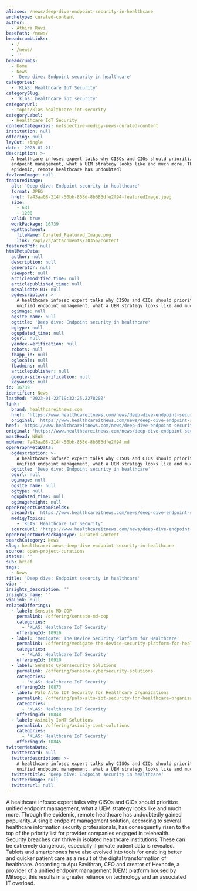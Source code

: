 ```yaml
---
aliases: /news/deep-dive-endpoint-security-in-healthcare
archetype: curated-content
author:
  - Athira Ravi
basePath: /news/
breadcrumbLinks:
  - /
  - /news/
  - ''
breadcrumbs:
  - Home
  - News
  - 'Deep dive: Endpoint security in healthcare'
categories:
  - 'KLAS: Healthcare IoT Security'
categorySlug:
  - 'klas: healthcare iot security'
categoryUrl:
  - topic/klas-healthcare-iot-security
categoryLabel:
  - Healthcare IoT Security
contentCategories: netspective-medigy-news-curated-content
institution: null
offering: null
layOut: single
date: '2023-01-21'
description: >-
  A healthcare infosec expert talks why CISOs and CIOs should prioritize unified
  endpoint management, what a UEM strategy looks like and much more. Through the
  epidemic, remote healthcare has undoubtedl
favIconImage: null
featuredImage:
  alt: 'Deep dive: Endpoint security in healthcare'
  format: JPEG
  href: 7a43aa08-214f-50bb-858d-8b683dfe2f94-featuredImage.jpeg
  size:
    - 631
    - 1200
  valid: true
  workPackage: 16739
  wpAttachment:
    fileName: Curated_Featured_Image.png
    link: /api/v3/attachments/30356/content
featuredPdf: null
htmlMetaData:
  author: null
  description: null
  generator: null
  viewport: null
  articlemodified_time: null
  articlepublished_time: null
  msvalidate.01: null
  ogdescription: >-
    A healthcare infosec expert talks why CISOs and CIOs should prioritize
    unified endpoint management, what a UEM strategy looks like and much more.
  ogimage: null
  ogsite_name: null
  ogtitle: 'Deep dive: Endpoint security in healthcare'
  ogtype: null
  ogupdated_time: null
  ogurl: null
  yandex-verification: null
  robots: null
  fbapp_id: null
  oglocale: null
  fbadmins: null
  articlepublisher: null
  google-site-verification: null
  keywords: null
id: 16739
identifier: News
lastMod: '2023-01-22T19:32:25.227820Z'
link:
  brand: healthcareitnews.com
  href: 'https://www.healthcareitnews.com/news/deep-dive-endpoint-security-healthcare'
  original: 'https://www.healthcareitnews.com/news/deep-dive-endpoint-security-healthcare'
href: 'https://www.healthcareitnews.com/news/deep-dive-endpoint-security-healthcare'
original: 'https://www.healthcareitnews.com/news/deep-dive-endpoint-security-healthcare'
mastHead: NEWS
mdName: 7a43aa08-214f-50bb-858d-8b683dfe2f94.md
openGraphMetaData:
  ogdescription: >-
    A healthcare infosec expert talks why CISOs and CIOs should prioritize
    unified endpoint management, what a UEM strategy looks like and much more.
  ogtitle: 'Deep dive: Endpoint security in healthcare'
  ogurl: null
  ogimage: null
  ogsite_name: null
  ogtype: null
  ogupdated_time: null
  ogimageheight: null
openProjectCustomFields:
  cleanUrl: 'https://www.healthcareitnews.com/news/deep-dive-endpoint-security-healthcare'
  medigyTopics:
    - 'KLAS: Healthcare IoT Security'
  sourceUrl: 'https://www.healthcareitnews.com/news/deep-dive-endpoint-security-healthcare'
openProjectWorkPackageType: Curated Content
searchCategory: News
slug: healthcareitnews-deep-dive-endpoint-security-in-healthcare
source: open-project-curations
status: ''
sub: brief
tags:
  - News
title: 'Deep dive: Endpoint security in healthcare'
via: ' '
insights_description: ''
insights_name: ''
viaLink: null
relatedOfferings:
  - label: Sensato MD-COP
    permalink: /offering/sensato-md-cop
    categories:
      - 'KLAS: Healthcare IoT Security'
    offeringId: 10916
  - label: 'Medigate: The Device Security Platform for Healthcare'
    permalink: /offering/medigate-the-device-security-platform-for-healthcare
    categories:
      - 'KLAS: Healthcare IoT Security'
    offeringId: 10910
  - label: Sensato Cybersecurity Solutions
    permalink: /offering/sensato-cybersecurity-solutions
    categories:
      - 'KLAS: Healthcare IoT Security'
    offeringId: 10873
  - label: Palo Alto IOT Security for Healthcare Organizations
    permalink: /offering/palo-alto-iot-security-for-healthcare-organizations
    categories:
      - 'KLAS: Healthcare IoT Security'
    offeringId: 10848
  - label: Asimily IoMT Solutions
    permalink: /offering/asimily-iomt-solutions
    categories:
      - 'KLAS: Healthcare IoT Security'
    offeringId: 10845
twitterMetaData:
  twittercard: null
  twitterdescription: >-
    A healthcare infosec expert talks why CISOs and CIOs should prioritize
    unified endpoint management, what a UEM strategy looks like and much more.
  twittertitle: 'Deep dive: Endpoint security in healthcare'
  twitterimage: null
  twitterurl: null
---
```

<p>A healthcare infosec expert talks why CISOs and CIOs should prioritize unified endpoint management, what a UEM strategy looks like and much more. Through the epidemic, remote healthcare has undoubtedly gained popularity. A single endpoint management solution, according to several healthcare information security professionals, has consequently risen to the top of the priority list for provider companies engaged in telehealth. Security breaches can thrive in isolated healthcare institutions. These can be extremely dangerous, especially if private patient data is revealed. Tablets and smartphones have also evolved into tools for enabling better and quicker patient care as a result of the digital transformation of healthcare. According to Apu Pavithran, CEO and creator of Hexnode, a provider of a unified endpoint management (UEM) platform housed by Mitsogo, this results in a greater reliance on technology and an associated IT overload.</p>